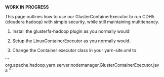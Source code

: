 **WORK IN PROGRESS**

This page outlines how to use our GlusterContainerExecutor to run CDH5 (cloudera hadoop) with simple security, while still maintaining multitenancy.

1) Install the glusterfs-hadoop plugin as you normally would

2) Setup the LinuxContainerExecutor as you normally would.

3) Change the Container executor class in your yarn-site.xml to 

'''
org.apache.hadoop.yarn.server.nodemanager.GlusterContainerExecutor.java
'''

